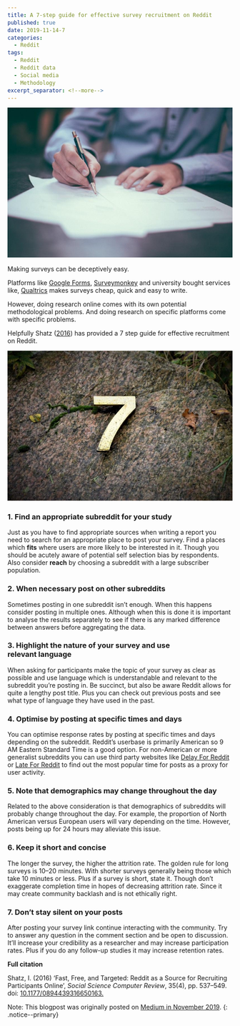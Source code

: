 ```yaml
---
title: A 7-step guide for effective survey recruitment on Reddit
published: true
date: 2019-11-14-7
categories:
  - Reddit
tags:
  - Reddit
  - Reddit data
  - Social media
  - Methodology
excerpt_separator: <!--more-->
---
```


![](/assets/images/0__RGxIbUJ3xOcUCTax.jpg)

Making surveys can be deceptively easy.

Platforms like [Google Forms](https://www.google.co.uk/forms/about/), [Surveymonkey](https://www.surveymonkey.com/) and university bought services like, [Qualtrics](https://www.qualtrics.com/uk/) makes surveys cheap, quick and easy to write.

However, doing research online comes with its own potential methodological problems. And doing research on specific platforms come with specific problems.

Helpfully Shatz ([2016](https://journals.sagepub.com/doi/abs/10.1177/0894439316650163?journalCode=ssce)) has provided a 7 step guide for effective recruitment on Reddit.

![](/assets/images/0__Ev1YK9cUW85gr622.jpg)

### 1\. Find an appropriate subreddit for your study

Just as you have to find appropriate sources when writing a report you need to search for an appropriate place to post your survey. Find a places which **fits** where users are more likely to be interested in it. Though you should be acutely aware of potential self selection bias by respondents. Also consider **reach** by choosing a subreddit with a large subscriber population.

### 2\. When necessary post on other subreddits

Sometimes posting in one subreddit isn’t enough. When this happens consider posting in multiple ones. Although when this is done it is important to analyse the results separately to see if there is any marked difference between answers before aggregating the data.

### 3\. Highlight the nature of your survey and use relevant language

When asking for participants make the topic of your survey as clear as possible and use language which is understandable and relevant to the subreddit you’re posting in. Be succinct, but also be aware Reddit allows for quite a lengthy post title. Plus you can check out previous posts and see what type of language they have used in the past.

### 4\. Optimise by posting at specific times and days

You can optimise response rates by posting at specific times and days depending on the subreddit. Reddit’s userbase is primarily American so 9 AM Eastern Standard Time is a good option. For non-American or more generalist subreddits you can use third party websites like [Delay For Reddit](https://www.delayforreddit.com/analysis/) or [Late For Reddit](https://dashboard.laterforreddit.com/analysis/?subreddit=unitedkingdom&threshold=5) to find out the most popular time for posts as a proxy for user activity.

### 5\. Note that demographics may change throughout the day

Related to the above consideration is that demographics of subreddits will probably change throughout the day. For example, the proportion of North American versus European users will vary depending on the time. However, posts being up for 24 hours may alleviate this issue.

### 6\. Keep it short and concise

The longer the survey, the higher the attrition rate. The golden rule for long surveys is 10–20 minutes. With shorter surveys generally being those which take 10 minutes or less. Plus if a survey is short, state it. Though don’t exaggerate completion time in hopes of decreasing attrition rate. Since it may create community backlash and is not ethically right.

### 7\. Don’t stay silent on your posts

After posting your survey link continue interacting with the community. Try to answer any question in the comment section and be open to discussion. It’ll increase your credibility as a researcher and may increase participation rates. Plus if you do any follow-up studies it may increase retention rates.

**Full citation**

Shatz, I. (2016) ‘Fast, Free, and Targeted: Reddit as a Source for Recruiting Participants Online’, _Social Science Computer Review_, 35(4), pp. 537–549. doi: [10.1177/0894439316650163.](https://journals.sagepub.com/doi/10.1177/0894439316650163)

Note: This blogpost was originally posted on [Medium in November 2019](https://medium.com/@naiyanjones/a-7-step-guide-for-effective-survey-recruitment-on-reddit-77837380cbe).
{: .notice--primary}
